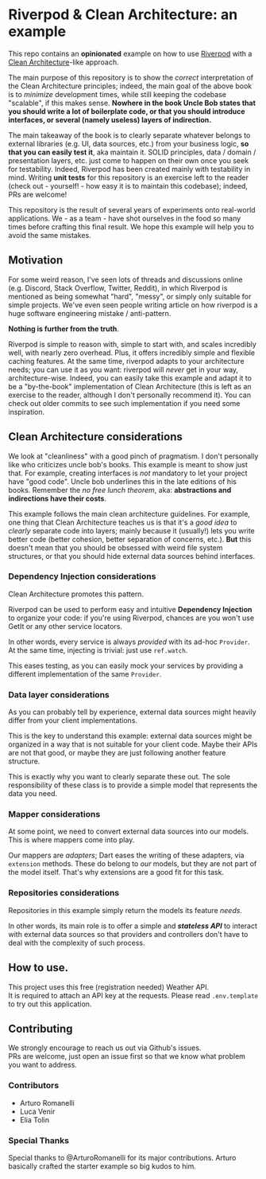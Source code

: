# Riverpod & Clean Architecture: an example
This repo contains an **opinionated** example on how to use [Riverpod] with a [Clean Architecture]-like approach.

The main purpose of this repository is to show the *correct* interpretation of the Clean Architecture principles; indeed, the main goal of the above book is to *minimize* development times, while still keeping the codebase "scalable", if this makes sense.
**Nowhere in the book Uncle Bob states that you should write a lot of boilerplate code, or that you should introduce interfaces, or several (namely useless) layers of indirection.**

The main takeaway of the book is to clearly separate whatever belongs to external libraries (e.g. UI, data sources, etc.) from your business logic, **so that you can easily test it**, aka maintain it.
SOLID principles, data / domain / presentation layers, etc. just come to happen on their own once you seek for testability.
Indeed, Riverpod has been created mainly with testability in mind.
Writing **unit tests** for this repository is an exercise left to the reader (check out - yourself! - how easy it is to maintain this codebase); indeed, PRs are welcome!

This repository is the result of several years of experiments onto real-world applications.
We - as a team - have shot ourselves in the food so many times before crafting this final result.
We hope this example will help you to avoid the same mistakes.


## Motivation
For some weird reason, I've seen lots of threads and discussions online (e.g. Discord, Stack Overflow, Twitter, Reddit), in which Riverpod is mentioned as being somewhat "hard", "messy", or simply only suitable for simple projects.
We've even seen people writing article on how riverpod is a huge software engineering mistake / anti-pattern.

**Nothing is further from the truth**.

Riverpod is simple to reason with, simple to start with, and scales incredibly well, with nearly zero overhead. Plus, it offers incredibly simple and flexible caching features.
At the same time, riverpod adapts to your architecture needs; you can use it as you want: riverpod will *never* get in your way, architecture-wise.
Indeed, you can easily take this example and adapt it to be a "by-the-book" implementation of Clean Architecture (this is left as an exercise to the reader, although I don't personally recommend it). You can check out older commits to see such implementation if you need some inspiration.

## Clean Architecture considerations
We look at "cleanliness" with a good pinch of pragmatism. I don't personally like who criticizes uncle bob's books. This example is meant to show just that.
For example, creating interfaces is *not* mandatory to let your project have "good code". Uncle bob underlines this in the late editions of his books.
Remember the *no free lunch theorem*, aka: **abstractions and indirections have their costs**.

This example follows the main clean architecture guidelines.
For example, one thing that Clean Architecture teaches us is that it's a *good idea* to *clearly* separate code into layers; mainly because it (usually!) lets you write better code (better cohesion, better separation of concerns, etc.).
**But** this doesn't mean that you should be obsessed with weird file system structures, or that you should hide external data sources behind interfaces.

### Dependency Injection considerations
Clean Architecture promotes this pattern.

Riverpod can be used to perform easy and intuitive **Dependency Injection** to organize your code: if you're using Riverpod, chances are you won't use GetIt or any other service locators.

In other words, every service is always _provided_ with its ad-hoc `Provider`. At the same time, injecting is trivial: just use `ref.watch`.

This eases testing, as you can easily mock your services by providing a different implementation of the same `Provider`.

### Data layer considerations
As you can probably tell by experience, external data sources might heavily differ from your client implementations.

This is the key to understand this example: external data sources might be organized in a way that is not suitable for your client code. Maybe their APIs are not that good, or maybe they are just following another feature structure.

This is exactly why you want to clearly separate these out. The sole responsibility of these class is to provide a simple model that represents the data you need.

### Mapper considerations
At some point, we need to convert external data sources into our models. This is where mappers come into play.

Our mappers are *adapters*; Dart eases the writing of these adapters, via `extension` methods.
These do belong to *our* models, but they are not part of the model itself.
That's why extensions are a good fit for this task.

### Repositories considerations
Repositories in this example simply return the models its feature *needs*.

In other words, its main role is to offer a simple and ***stateless API*** to interact with external data sources so that providers and controllers don't have to deal with the complexity of such process.


## How to use.
This project uses this free (registration needed) Weather API.  
It is required to attach an API key at the requests.
Please read `.env.template` to try out this application.

## Contributing
We strongly encourage to reach us out via Github's issues.  
PRs are welcome, just open an issue first so that we know what problem you want to address.

### Contributors
  - Arturo Romanelli
  - Luca Venir
  - Elia Tolin

### Special Thanks
Special thanks to @ArturoRomanelli for its major contributions.
Arturo basically crafted the starter example so big kudos to him.


[Riverpod]: https://github.com/rrousselGit/river_pod
[Clean Architecture]: https://blog.cleancoder.com/uncle-bob/2012/08/13/the-clean-architecture.html
[dio.dart]: https://github.com/lucavenir/riverpod_architecture_example/blob/37bea9d73d829635111532520f9dd2775e8e730f/lib/client/dio.dart#L26
[slang]: https://pub.dev/packages/slang
[.env importer]: https://pub.dev/packages/flutter_dotenv
